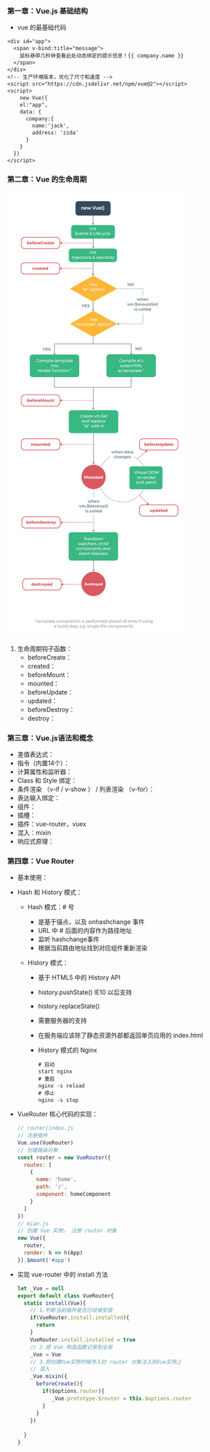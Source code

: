 ### 第一章：Vue.js 基础结构

- vue 的最基础代码

```vue
<div id="app">
  <span v-bind:title="message">
    鼠标悬停几秒钟查看此处动态绑定的提示信息！{{ company.name }}
  </span>
</div>
<!-- 生产环境版本，优化了尺寸和速度 -->
<script src="https://cdn.jsdelivr.net/npm/vue@2"></script>
<script>
	new Vue({
    el:"app",
    data: {
      company:{
        name:'jack',
        address: 'zzda'
      }
    }
  })
</script>
```

### 第二章：Vue 的生命周期

![Vue 实例生命周期](files/typora-user-images/lifecycle.png)

1. 生命周期钩子函数：
   - beforeCreate：
   - created：
   - beforeMount：
   - mounted：
   - beforeUpdate：
   - updated：
   - beforeDestroy：
   - destroy：

### 第三章：Vue.js语法和概念

- 差值表达式：
- 指令（内置14个）：
- 计算属性和监听器：
- Class 和 Style 绑定：
- 条件渲染 （v-if / v-show ） / 列表渲染 （v-for）：
- 表达输入绑定：
- 组件：
- 插槽：
- 插件：vue-router，vuex
- 混入：mixin
- 响应式原理：

### 第四章：Vue Router

- 基本使用：

- Hash 和 History 模式：
  - Hash 模式：# 号
    - 是基于锚点，以及 onhashchange 事件
    - URL 中 # 后面的内容作为路径地址
    - 监听 hashchange事件
    - 根据当前路由地址找到对应组件重新渲染

  - History 模式：
    - 基于 HTML5 中的 History API
    
    - history.pushState() IE10 以后支持
    
    - history.replaceState()
    
    - 需要服务器的支持
    
    - 在服务端应该除了静态资源外部都返回单页应用的 index.html
    
    - History 模式的 Nginx
    
      ```shell
      # 启动
      start nginx
      # 重启
      nginx -s reload
      # 停止
      nginx -s stop
      ```
  
- VueRouter 核心代码的实现：
  
  ```javascript
  // router/index.js
  // 注册插件
  Vue.use(VueRouter)
  // 创建路由对象
  const router = new VueRouter({
    routes: [
      {
        name: 'home',
        path: '/',
        component: homeComponent
      }
    ]
  })
  // mian.js
  // 创建 Vue 实例， 注册 router 对象
  new Vue({
    router,
    render: h => h(App)
  }).$mount('#app')
  ```
  
- 实现 vue-router 中的 install 方法

  ```javascript
  let _Vue = null
  export default class VueRouter{
    static install(Vue){
      // 1.判断当前插件是否已经被安装
      if(VueRouter.install.installed){
        return
      }
      VueRouter.install.installed = true
      // 2.把 Vue 构造函数记录到全局
      _Vue = Vue
      // 3.把创建Vue实例时候传入的 router 对象注入到Vue实例上
      // 混入
      _Vue.mixin({
        beforeCreate(){
          if($options.router){
             _Vue.prototype.$router = this.$options.router
          }
        }
      })
      
    }
  }
  ```

  














